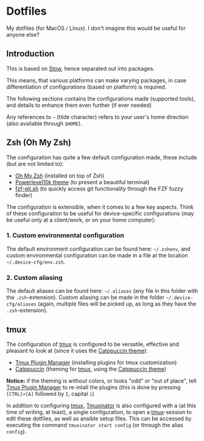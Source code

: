 # Dotfiles

My dotfiles (for MacOS / Linux). I don't imagine this would be useful for anyone else?

## Introduction

This is based on [Stow](https://www.gnu.org/software/stow/manual/stow.html), hence separated out into packages.

This means, that various platforms can make varying packages, in case differentiation of configurations (based on platform) is required.

The following sections contains the configurations made (supported tools), and details to enhance them even further (if ever needed)

Any references to `~` (tilde character) refers to your user's home direction (also available through `$HOME`).

## Zsh (Oh My Zsh)

The configuration has quite a few default configuration made, these include (but are not limited to):

- [Oh My Zsh][oh-my-zsh] (installed on top of Zsh)
- [Powerlevel10k theme][powerlevel10k] (to present a beautiful terminal)
- [fzf-git.sh][fzf-git] (to quickly access git functionality through the FZF fuzzy finder)

The configuration is extensible, when it comes to a few key aspects. Think of these configuration to be useful for device-specific
configurations (may be useful only at a client/work, or on your home computer):

### 1. Custom environmental configuration

The default environment configuration can be found here: `~/.zshenv`, and custom environmental configuration can be made in a file
at the location `~/.device-cfg/env.zsh`.

### 2. Custom aliasing

The default aliases can be found here: `~/.aliases` (any file in this folder with the `.zsh`-extension). Custom aliasing can be made
in the folder `~/.device-cfg/aliases` (again, multiple files will be picked up, as long as they have the `.zsh`-extension).

## tmux

The configuration of [tmux] is configured to be versatile, effective and pleasant to look at 
(since it uses the [Catppuccin theme][catppuccin]):

- [Tmux Plugin Manager][tpm] (installing plugins for tmux customization)
- [Catppuccin][tmux-catppuccin] (theming for [tmux], using the [Catppuccin theme][catppuccin])

**Notice:** if the theming is without colors, or looks "odd" or "out of place", tell [Tmux Plugin Manager][tpm] to re-intall the 
plugins (this is done by pressing `[CTRL]+[A]` followed by `I`, capital `i`)

In addition to configuring [tmux], [Tmuxinator][tmuxinator] is also configured with a (at this time of writing, at least), a single
configuration, to open a [tmux]-session to edit these dotfiles, as well as ansible setup files. This can be accessed by executing
the command `tmuxinator start config` (or through the alias `config`).

<!-- Links -->
[oh-my-zsh]: https://ohmyz.sh/
[powerlevel10k]: https://github.com/romkatv/powerlevel10k
[fzf-git]: https://github.com/junegunn/fzf-git.sh
[tmux]: https://github.com/tmux/tmux
[catppuccin]: https://catppuccin.com/
[tpm]: https://github.com/tmux-plugins/tpm
[tmux-catppuccin]: https://github.com/catppuccin/tmux
[tmuxinator]: https://github.com/tmuxinator/tmuxinator